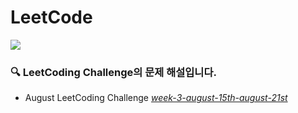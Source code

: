 # LeetCode
<img src= "https://github.com/Jihyun22/Jihyun22.github.io/blob/master/_posts/images/Leetcode.png?raw=true" align="center">

### 🔍 LeetCoding Challenge의 문제 해설입니다.
- August LeetCoding Challenge [*week-3-august-15th-august-21st*](https://leetcode.com/explore/challenge/card/august-leetcoding-challenge/551/week-3-august-15th-august-21st/)


